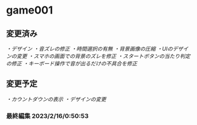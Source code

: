 # game001
## 変更済み

  *・デザイン*
  *・音ズレの修正*
  *・時間選択の有無*
  *・背景画像の圧縮*
  *・UIのデザインの変更*
  *・スマホの画面での背景のズレを修正*
  *・スタートボタンの当たり判定の修正*
  *・キーボード操作で音が出るだけの不具合を修正*
  
## 変更予定
  *・カウントダウンの表示*
  *・デザインの変更*

### 最終編集 **2023/2/16/0:50:53**
